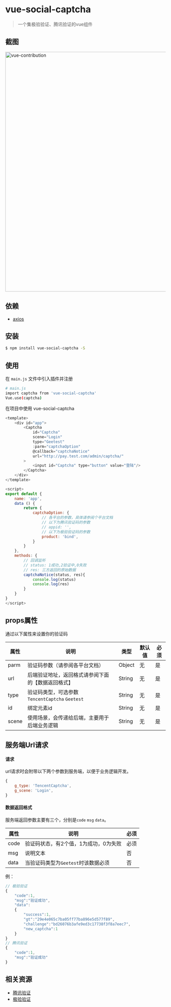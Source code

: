 # vue-social-captcha

> 一个集极验验证、腾讯验证的vue组件

## 截图
<img src="https://raw.githubusercontent.com/QQOQ/vue-social-captcha/master/examples/assets/demo.gif" alt="vue-contribution" width="750">

## 依赖
- [axios](https://github.com/axios/axios)

## 安装

``` bash
$ npm install vue-social-captcha -S
```
## 使用

在 `main.js` 文件中引入插件并注册

``` bash
# main.js
import captcha from 'vue-social-captcha'
Vue.use(captcha)
```

在项目中使用 vue-social-captcha

```js
<template>
    <div id="app">
        <Captcha
            id="Captcha"
            scene="Login"
            type="Geetest"
            :parm="captchaOption"
            @callback="captchaNotice"
            url="http://pay.test.com/admin/captcha/"
        >
            <input id="Captcha" type="button" value="登陆"/>
        </Captcha>
    </div>
</template>

<script>
export default {
    name: 'app',
    data () {
        return {
            captchaOption: {
                // 各平台的参数，具体请参阅个平台文档
                // 以下为腾讯验证码的参数
                // appid: '',
                // 以下为极验验证码的参数
                product: 'bind',
            }
        }
    },
    methods: {
        // 回调监听
        // status: 1成功,2验证中,0失败
        // res: 三方返回的原始数据
        captchaNotice(status, res){
            console.log(status)
            console.log(res)
        }
    }
}
</script>
```

## props属性
通过以下属性来设置你的验证码

| 属性  | 说明  | 类型  | 默认值  | 必须  |
| ------------ | ------------ | ------------ | ------------ | ------------ |
| parm  | 验证码参数（请参阅各平台文档）  | Object  | 无  | 是  |
| url  | 后端验证地址，返回格式请参阅下面的【数据返回格式】  | String  | 无  | 是  |
| type  | 验证码类型，可选参数 `TencentCaptcha` `Geetest` | String  | 无  | 是 |
| id  | 绑定元素id  | String  | 无  | 是  |
| scene  | 使用场景，会传递给后端，主要用于后端业务逻辑  | String  | 无  | 是  |

## 服务端Url请求

#### 请求
url请求时会附带以下两个参数到服务端，以便于业务逻辑开发。
```js
{
    g_type: 'TencentCaptcha',
    g_scene: 'Login',
}
```

#### 数据返回格式
服务端返回参数主要有三个，分别是`code` `msg` `data`。

| 属性 | 说明 | 必须 |
| ------------ | ------------ | ------------ |
| code | 验证码状态，有2个值，1为成功，0为失败 | 必须 |
| msg | 说明文本 | 否 |
| data | 当验证码类型为`Geetest`时该数据必须 | 否 |

例：

```js
// 极验验证
{
    "code":1,
    "msg":"验证成功",
    "data":
    {
        "success":1,
        "gt":"29e4e065c7ba05ff77ba896e5d577f89",
        "challenge":"bd26076b3afe9ed3c17738f3f8a7eec7",
        "new_captcha":1
    }
}
// 腾讯验证
{
    "code":1,
    "msg":"验证成功"
}
```

## 相关资源
- [腾讯验证](https://007.qq.com/web-access.html?ADTAG=acces.tab)
- [极验验证](https://docs.geetest.com/install/deploy/client/web)